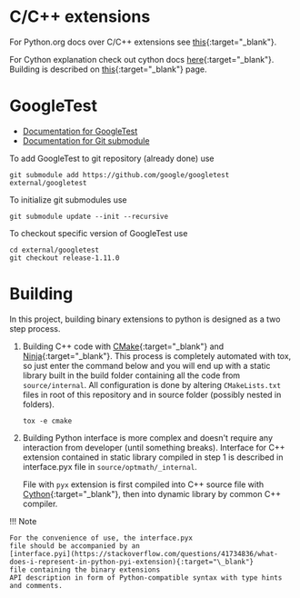 # C/C++ extensions

For Python.org docs over C/C++ extensions see
[this](https://docs.python.org/3/extending/extending.html){:target="\_blank"}.

For Cython explanation check out cython docs
[here](https://cython.readthedocs.io/en/latest/){:target="\_blank"}.
Building is described on
[this](https://cython.readthedocs.io/en/latest/){:target="\_blank"} page.

# GoogleTest

-   [Documentation for GoogleTest](https://google.github.io/googletest/)
-   [Documentation for Git submodule](https://git-scm.com/docs/git-submodule)

To add GoogleTest to git repository (already done) use

```
git submodule add https://github.com/google/googletest external/googletest
```

To initialize git submodules use

```
git submodule update --init --recursive
```

To checkout specific version of GoogleTest use

```
cd external/googletest
git checkout release-1.11.0
```

# Building

In this project, building binary extensions to python is designed as a two
step process.

1. Building C++ code with [CMake](https://cmake.org/){:target="\_blank"}
   and [Ninja](https://ninja-build.org/){:target="\_blank"}.
   This process is completely automated with tox, so just enter the command
   below and you will end up with a static library built in the build folder
   containing all the code from `source/internal`. All configuration is done
   by altering `CMakeLists.txt` files in root of this repository and in source
   folder (possibly nested in folders).

    ```
    tox -e cmake
    ```

2. Building Python interface is more complex and doesn't require any interaction
   from developer (until something breaks). Interface for C++ extension
   contained in static library compiled in step 1 is described in interface.pyx
   file in `source/optmath/_internal`.

    File with `pyx` extension is first compiled into C++ source file with
    [Cython](https://cython.org/){:target="\_blank"},
    then into dynamic library by common C++ compiler.

!!! Note

    For the convenience of use, the interface.pyx
    file should be accompanied by an
    [interface.pyi](https://stackoverflow.com/questions/41734836/what-does-i-represent-in-python-pyi-extension){:target="\_blank"}
    file containing the binary extensions
    API description in form of Python-compatible syntax with type hints and comments.
